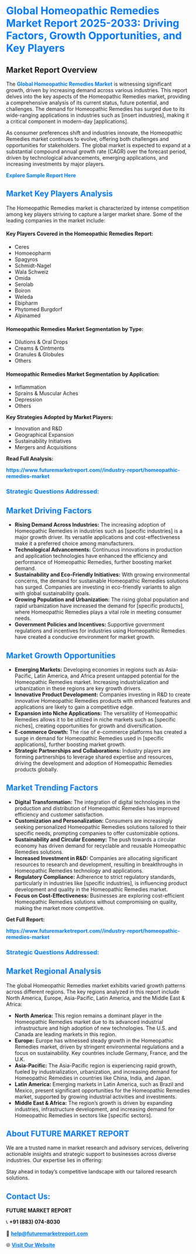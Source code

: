 <h1 style="color: #007BFF;">Global Homeopathic Remedies Market Report 2025-2033: Driving Factors, Growth Opportunities, and Key Players</h1>

<section id="overview">
<h2>Market Report Overview</h2>
<p>The <a href="https://www.futuremarketreport.com//industry-report/homeopathic-remedies-market" style="color: #007BFF; text-decoration: none;"><strong>Global Homeopathic Remedies Market</strong></a> is witnessing significant growth, driven by increasing demand across various industries. This report delves into the key aspects of the Homeopathic Remedies market, providing a comprehensive analysis of its current status, future potential, and challenges. The demand for Homeopathic Remedies has surged due to its wide-ranging applications in industries such as [insert industries], making it a critical component in modern-day [applications].</p>
<p>As consumer preferences shift and industries innovate, the Homeopathic Remedies market continues to evolve, offering both challenges and opportunities for stakeholders. The global market is expected to expand at a substantial compound annual growth rate (CAGR) over the forecast period, driven by technological advancements, emerging applications, and increasing investments by major players.</p>
</section>

<section id="overview">
<p><a href="https://www.futuremarketreport.com//request-sample/reportId=79932" style="color: #007BFF; text-decoration: none;"><strong>Explore Sample Report Here</strong></a></p>
</section>

<section id="key-players">
<h2 style="color: #007BFF;">Market Key Players Analysis</h2>
<p>The Homeopathic Remedies market is characterized by intense competition among key players striving to capture a larger market share. Some of the leading companies in the market include:</p>
<h4>Key Players Covered in the Homeopathic Remedies Report:</h4>
<ul><li>Ceres</li><li>Homoeopharm</li><li>Spagyros</li><li>Schmidt-Nagel</li><li>Wala Schweiz</li><li>Omida</li><li>Serolab</li><li>Boiron</li><li>Weleda</li><li>Ebipharm</li><li>Phytomed Burgdorf</li><li>Alpinamed</li></ul>
<h4>Homeopathic Remedies Market Segmentation by Type:</h4>
<ul><li>Dilutions &amp; Oral Drops</li><li>Creams &amp; Ointments</li><li>Granules &amp; Globules</li><li>Others</li></ul>

<h4>Homeopathic Remedies Market Segmentation by Application:</h4>
<ul><li>Inflammation</li><li>Sprains &amp; Muscular Aches</li><li>Depression</li><li>Others</li></ul>
<p><strong>Key Strategies Adopted by Market Players:</strong></p>
<ul>
<li>Innovation and R&D</li>
<li>Geographical Expansion</li>
<li>Sustainability Initiatives</li>
<li>Mergers and Acquisitions</li>
</ul>
</section>

<section>
<p><strong>Read Full Analysis: </strong></p><a href="https://www.futuremarketreport.com//industry-report/homeopathic-remedies-market" style="color: #007BFF; text-decoration: none;"><strong>https://www.futuremarketreport.com//industry-report/homeopathic-remedies-market</strong></a>
<h3 style="color: #007BFF;">Strategic Questions Addressed:</h3>
</section>

<section id="driving-factors">
<h2 style="color: #007BFF;">Market Driving Factors</h2>
<ul>
<li><strong>Rising Demand Across Industries:</strong> The increasing adoption of Homeopathic Remedies in industries such as [specific industries] is a major growth driver. Its versatile applications and cost-effectiveness make it a preferred choice among manufacturers.</li>
<li><strong>Technological Advancements:</strong> Continuous innovations in production and application technologies have enhanced the efficiency and performance of Homeopathic Remedies, further boosting market demand.</li>
<li><strong>Sustainability and Eco-Friendly Initiatives:</strong> With growing environmental concerns, the demand for sustainable Homeopathic Remedies solutions has surged. Companies are investing in eco-friendly variants to align with global sustainability goals.</li>
<li><strong>Growing Population and Urbanization:</strong> The rising global population and rapid urbanization have increased the demand for [specific products], where Homeopathic Remedies plays a vital role in meeting consumer needs.</li>
<li><strong>Government Policies and Incentives:</strong> Supportive government regulations and incentives for industries using Homeopathic Remedies have created a conducive environment for market growth.</li>
</ul>
</section>

<section id="growth-opportunities">
<h2 style="color: #007BFF;">Market Growth Opportunities</h2>
<ul>
<li><strong>Emerging Markets:</strong> Developing economies in regions such as Asia-Pacific, Latin America, and Africa present untapped potential for the Homeopathic Remedies market. Increasing industrialization and urbanization in these regions are key growth drivers.</li>
<li><strong>Innovative Product Development:</strong> Companies investing in R&D to create innovative Homeopathic Remedies products with enhanced features and applications are likely to gain a competitive edge.</li>
<li><strong>Expansion into Niche Applications:</strong> The versatility of Homeopathic Remedies allows it to be utilized in niche markets such as [specific niches], creating opportunities for growth and diversification.</li>
<li><strong>E-commerce Growth:</strong> The rise of e-commerce platforms has created a surge in demand for Homeopathic Remedies used in [specific applications], further boosting market growth.</li>
<li><strong>Strategic Partnerships and Collaborations:</strong> Industry players are forming partnerships to leverage shared expertise and resources, driving the development and adoption of Homeopathic Remedies products globally.</li>
</ul>
</section>

<section id="trending-factors">
<h2 style="color: #007BFF;">Market Trending Factors</h2>
<ul>
<li><strong>Digital Transformation:</strong> The integration of digital technologies in the production and distribution of Homeopathic Remedies has improved efficiency and customer satisfaction.</li>
<li><strong>Customization and Personalization:</strong> Consumers are increasingly seeking personalized Homeopathic Remedies solutions tailored to their specific needs, prompting companies to offer customizable options.</li>
<li><strong>Sustainability and Circular Economy:</strong> The push towards a circular economy has driven demand for recyclable and reusable Homeopathic Remedies solutions.</li>
<li><strong>Increased Investment in R&D:</strong> Companies are allocating significant resources to research and development, resulting in breakthroughs in Homeopathic Remedies technology and applications.</li>
<li><strong>Regulatory Compliance:</strong> Adherence to strict regulatory standards, particularly in industries like [specific industries], is influencing product development and quality in the Homeopathic Remedies market.</li>
<li><strong>Focus on Cost-Effectiveness:</strong> Businesses are exploring cost-efficient Homeopathic Remedies solutions without compromising on quality, making the market more competitive.</li>
</ul>
</section>

<section>
<p><strong>Get Full Report: </strong></p><a href="https://www.futuremarketreport.com//industry-report/homeopathic-remedies-market" style="color: #007BFF; text-decoration: none;"><strong>https://www.futuremarketreport.com//industry-report/homeopathic-remedies-market</strong></a>
<h3 style="color: #007BFF;">Strategic Questions Addressed:</h3>
</section>


<section id="regional-analysis">
<h2 style="color: #007BFF;">Market Regional Analysis</h2>
<p>The global Homeopathic Remedies market exhibits varied growth patterns across different regions. The key regions analyzed in this report include North America, Europe, Asia-Pacific, Latin America, and the Middle East & Africa:</p>
<ul>
<li><strong>North America:</strong> This region remains a dominant player in the Homeopathic Remedies market due to its advanced industrial infrastructure and high adoption of new technologies. The U.S. and Canada are leading markets in this region.</li>
<li><strong>Europe:</strong> Europe has witnessed steady growth in the Homeopathic Remedies market, driven by stringent environmental regulations and a focus on sustainability. Key countries include Germany, France, and the U.K.</li>
<li><strong>Asia-Pacific:</strong> The Asia-Pacific region is experiencing rapid growth, fueled by industrialization, urbanization, and increasing demand for Homeopathic Remedies in countries like China, India, and Japan.</li>
<li><strong>Latin America:</strong> Emerging markets in Latin America, such as Brazil and Mexico, present significant opportunities for the Homeopathic Remedies market, supported by growing industrial activities and investments.</li>
<li><strong>Middle East & Africa:</strong> The region’s growth is driven by expanding industries, infrastructure development, and increasing demand for Homeopathic Remedies in sectors like [specific sectors].</li>
</ul>
</section>

<footer>
<h2 style="color: #007BFF;">About FUTURE MARKET REPORT</h2>
<p>We are a trusted name in market research and advisory services, delivering actionable insights and strategic support to businesses across diverse industries. Our expertise lies in offering:</p>

<p>Stay ahead in today’s competitive landscape with our tailored research solutions.</p>

<h2 style="color: #007BFF;">Contact Us:</h2>
<p><strong>FUTURE MARKET REPORT</strong></p>
<p>📞 <strong>+91 (883) 074-8030</strong></p>
<p>📧 <strong><a href="mailto:help@futuremarketreport.com" style="color: #007BFF;">help@futuremarketreport.com</a></strong></p>
<p>🌐 <strong><a href="https://www.futuremarketreport.com/" style="color: #007BFF;">Visit Our Website</a></strong></p>
</footer>